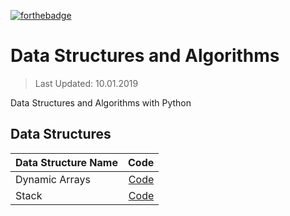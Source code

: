 [![forthebadge](https://forthebadge.com/images/badges/made-with-python.svg)](https://forthebadge.com)

# Data Structures and Algorithms
> Last Updated: 10.01.2019

Data Structures and Algorithms with Python

## Data Structures

| Data Structure Name       | Code         |
| :-------------            | -----------: |
| Dynamic Arrays            | [Code](https://github.com/mrabdullahsahin/data-structures-algorithms/blob/master/dataStructures/dynamic_arrays.ipynb) |
| Stack                     | [Code](https://github.com/mrabdullahsahin/data-structures-algorithms/blob/master/dataStructures/stack.ipynb) |
